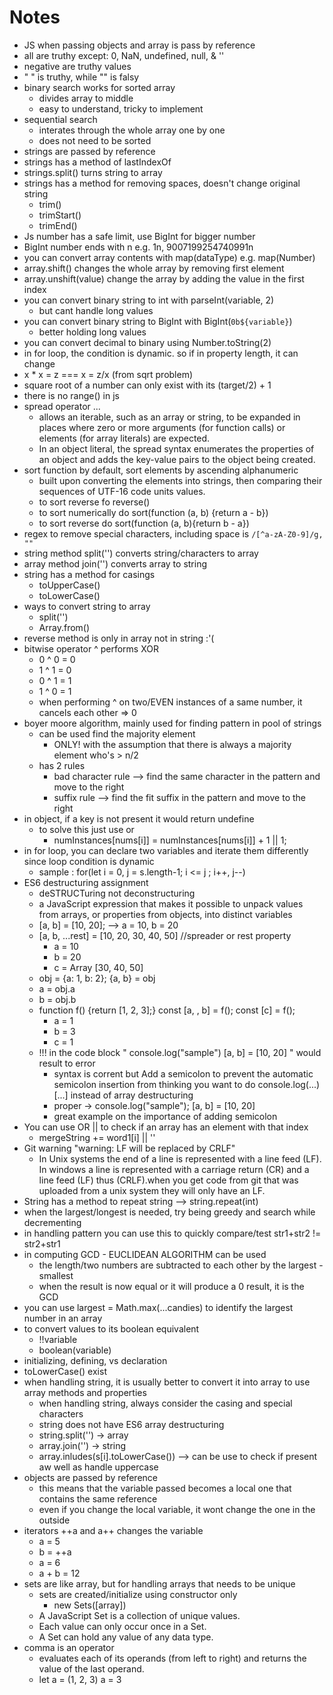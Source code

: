 # Notes

-   JS when passing objects and array is pass by reference
-   all are truthy except: 0, NaN, undefined, null, & ''
-   negative are truthy values
-   " " is truthy, while "" is falsy
-   binary search works for sorted array
    -   divides array to middle
    -   easy to understand, tricky to implement
-   sequential search
    -   interates through the whole array one by one
    -   does not need to be sorted
-   strings are passed by reference
-   strings has a method of lastIndexOf
-   strings.split() turns string to array
-   strings has a method for removing spaces, doesn't change original string
    -   trim()
    -   trimStart()
    -   trimEnd()
-   Js number has a safe limit, use BigInt for bigger number
-   BigInt number ends with n e.g. 1n, 9007199254740991n
-   you can convert array contents with map(dataType) e.g. map(Number)
-   array.shift() changes the whole array by removing first element
-   array.unshift(value) change the array by adding the value in the first index
-   you can convert binary string to int with parseInt(variable, 2)
    -   but cant handle long values
-   you can convert binary string to BigInt with BigInt(`0b${variable}`)
    -   better holding long values
-   you can convert decimal to binary using Number.toString(2)
-   in for loop, the condition is dynamic. so if in property length, it can change
-   x \* x = z === x = z/x (from sqrt problem)
-   square root of a number can only exist with its (target/2) + 1
-   there is no range() in js
-   spread operator ...
    -   allows an iterable, such as an array or string, to be expanded in places where zero or more arguments (for function calls) or elements (for array literals) are expected.
    -   In an object literal, the spread syntax enumerates the properties of an object and adds the key-value pairs to the object being created.
-   sort function by default, sort elements by ascending alphanumeric
    -   built upon converting the elements into strings, then comparing their sequences of UTF-16 code units values.
    -   to sort reverse fo reverse()
    -   to sort numerically do sort(function (a, b) {return a - b})
    -   to sort reverse do sort(function (a, b){return b - a})
-   regex to remove special characters, including space is `/[^a-zA-Z0-9]/g, "" `
-   string method split('') converts string/characters to array
-   array method join('') converts array to string
-   string has a method for casings
    -   toUpperCase()
    -   toLowerCase()
-   ways to convert string to array
    -   split('')
    -   Array.from()
-   reverse method is only in array not in string :'(
-   bitwise operator ^ performs XOR
    -   0 ^ 0 = 0
    -   1 ^ 1 = 0
    -   0 ^ 1 = 1
    -   1 ^ 0 = 1
    -   when performing ^ on two/EVEN instances of a same number, it cancels each other => 0
-   boyer moore algorithm, mainly used for finding pattern in pool of strings
    -   can be used find the majority element
        -   ONLY! with the assumption that there is always a majority element who's > n/2
    -   has 2 rules
        -   bad character rule --> find the same character in the pattern and move to the right
        -   suffix rule --> find the fit suffix in the pattern and move to the right
-   in object, if a key is not present it would return undefine
    -   to solve this just use or
        -   numInstances[nums[i]] = numInstances[nums[i]] + 1 || 1;
-   in for loop, you can declare two variables and iterate them differently since loop condition is dynamic
    -   sample : for(let i = 0, j = s.length-1; i <= j ; i++, j--)
-   ES6 destructuring assignment
    -   deSTRUCTuring not deconstructuring
    -   a JavaScript expression that makes it possible to unpack values from arrays, or properties from objects, into distinct variables
    -   [a, b] = [10, 20]; --> a = 10, b = 20
    -   [a, b, ...rest] = [10, 20, 30, 40, 50] //spreader or rest property
        -   a = 10
        -   b = 20
        -   c = Array [30, 40, 50]
    -   obj = {a: 1, b: 2}; {a, b} = obj
    -   a = obj.a
    -   b = obj.b
    -   function f() {return [1, 2, 3];} const [a, , b] = f(); const [c] = f();
        -   a = 1
        -   b = 3
        -   c = 1
    -   !!! in the code block " console.log("sample") [a, b] = [10, 20] " would result to error
        -   syntax is corrent but Add a semicolon to prevent the automatic semicolon insertion from thinking you want to do console.log(...)[...] instead of array destructuring
        -   proper -> console.log("sample"); [a, b] = [10, 20]
        -   great example on the importance of adding semicolon
-   You can use OR || to check if an array has an element with that index
    -   mergeString += word1[i] || ''
-   Git warning "warning: LF will be replaced by CRLF"
    -   In Unix systems the end of a line is represented with a line feed (LF). In windows a line is represented with a carriage return (CR) and a line feed (LF) thus (CRLF).when you get code from git that was uploaded from a unix system they will only have an LF.
-   String has a method to repeat string --> string.repeat(int)
-   when the largest/longest is needed, try being greedy and search while decrementing
-   in handling pattern you can use this to quickly compare/test str1+str2 != str2+str1
-   in computing GCD - EUCLIDEAN ALGORITHM can be used
    -   the length/two numbers are subtracted to each other by the largest - smallest
    -   when the result is now equal or it will produce a 0 result, it is the GCD
-   you can use largest = Math.max(...candies) to identify the largest number in an array
-   to convert values to its boolean equivalent
    -   !!variable
    -   boolean(variable)
-   initializing, defining, vs declaration
-   toLowerCase() exist
-   when handling string, it is usually better to convert it into array to use array methods and properties
    -   when handling string, always consider the casing and special characters
    -   string does not have ES6 array destructuring
    -   string.split('') -> array
    -   array.join('') -> string
    -   array.inludes(s[i].toLowerCase()) --> can be use to check if present aw well as handle uppercase
-   objects are passed by reference
    -   this means that the variable passed becomes a local one that contains the same reference
    -   even if you change the local variable, it wont change the one in the outside
-   iterators ++a and a++ changes the variable
    -   a = 5
    -   b = ++a
    -   a = 6
    -   a + b = 12
-   sets are like array, but for handling arrays that needs to be unique
    -   sets are created/initialize using constructor only
        -   new Sets([array])
    -   A JavaScript Set is a collection of unique values.
    -   Each value can only occur once in a Set.
    -   A Set can hold any value of any data type.
-   comma is an operator
    -   evaluates each of its operands (from left to right) and returns the value of the last operand.
    -   let a = (1, 2, 3) a = 3
